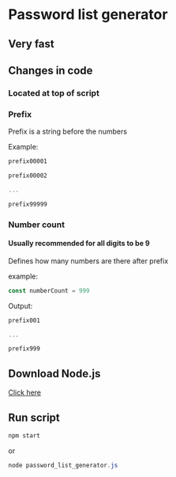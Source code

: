 # Password list generator

## Very fast

## Changes in code

### Located at top of script

### Prefix

Prefix is a string before the numbers

Example:

```powershell
prefix00001

prefix00002

...

prefix99999
```

### Number count

#### Usually recommended for all digits to be 9

Defines how many numbers are there after prefix

example:

```javascript
const numberCount = 999
```

Output:

```powershell
prefix001

...

prefix999
```

## Download Node.js

[Click here](https://nodejs.org/en)

## Run script

```javascript
npm start
```

or

```powershell
node password_list_generator.js
```

